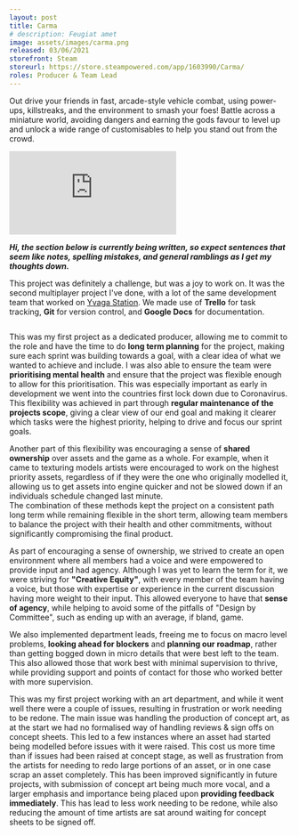 ```yaml
---
layout: post
title: Carma
# description: Feugiat amet 
image: assets/images/carma.png
released: 03/06/2021
storefront: Steam
storeurl: https://store.steampowered.com/app/1603990/Carma/
roles: Producer & Team Lead
---
```


Out drive your friends in fast, arcade-style vehicle combat, using power-ups, killstreaks, and the environment to smash your foes! Battle across a miniature world, avoiding dangers and earning the gods favour to level up and unlock a wide range of customisables to help you stand out from the crowd. 

<div class="container">
    <iframe class="video" src="https://www.youtube.com/embed/dADEpq_RglU" title="YouTube video player"
        frameborder="0" allow="accelerometer; autoplay; clipboard-write; encrypted-media; gyroscope; picture-in-picture"
        allowfullscreen></iframe>
</div>

<b><i>Hi, the section below is currently being written, so expect sentences that seem like notes, spelling mistakes, and general ramblings as I get my thoughts down.</i></b>

This project was definitely a challenge, but was a joy to work on. It was the second multiplayer project I've done, with a lot of the same development team that worked on <a href="{{site.baseurl}}/2020/01/01/Yvaga.html">Yvaga Station</a>. We made use of <b>Trello</b> for task tracking, <b>Git</b> for version control, and <b>Google Docs</b> for documentation.

<span class="image fit"><img src="{{ site.baseurl }}/assets/images/Carma_Trello.png" alt="" /></span>

This was my first project as a dedicated producer, allowing me to commit to the role and have the time to do <b>long term planning</b> for the project, making sure each sprint was building towards a goal, with a clear idea of what we wanted to achieve and include.  I was also able to ensure the team were <b>prioritising mental health</b> and ensure that the project was flexible enough to allow for this prioritisation. This was especially important as early in development we went into the countries first lock down due to Coronavirus. This flexibility was achieved in part through <b>regular maintenance of the projects scope</b>, giving a clear view of our end goal and making it clearer which tasks were the highest priority, helping to drive and focus our sprint goals.

Another part of this flexibility was encouraging a sense of <b>shared ownership</b> over assets and the game as a whole. For example, when it came to texturing models artists were encouraged to work on the highest priority assets, regardless of if they were the one who originally modelled it, allowing us to get assets into engine quicker and not be slowed down if an individuals schedule changed last minute. <br>
The combination of these methods kept the project on a consistent path long term while remaining flexible in the short term, allowing team members to balance the project with their health and other commitments, without significantly compromising the final product.

As part of encouraging a sense of ownership, we strived to create an open environment where all members had a voice and were empowered to provide input and had agency. Although I was yet to learn the term for it, we were striving for <b>"Creative Equity"</b>, with every member of the team
having a voice, but those with expertise or experience in the current discussion having more weight to their input. This allowed everyone to have that <b>sense of agency</b>, while helping to avoid some of the pitfalls of "Design by Committee", such as ending up with an average, if bland, game.

We also implemented department leads, freeing me to focus on macro level problems, <b>looking ahead for blockers</b> and <b>planning our roadmap</b>, rather than getting bogged down in micro details that were best left to the team. This also allowed those that work best with minimal supervision to thrive, while providing support and points of contact for those who worked better with more supervision.

This was my first project working with an art department, and while it went well there were a couple of issues, resulting in frustration or work needing to be redone. The main issue was handling the production of concept art, as at the start we had no formalised way of handling reviews & sign offs on concept sheets. This led to a few instances where an asset had started being modelled before issues with it were raised. This cost us more time than if issues had been raised at concept stage, as well as frustration from the artists for needing to redo large portions of an asset, or in one case scrap an asset completely. This has been improved significantly in future projects, with submission of concept art being much more vocal, and a larger emphasis and importance being placed upon <b>providing feedback immediately</b>. This has lead to less work needing to be redone, while also reducing the amount of time artists are sat around waiting for concept sheets to be signed off.

<!-- 
Pitched game to academics in the style of an investor pitch
Bringing on artists half way through a project
Provided valuable and meaningful feedback to all members of the team, both informally throughout the project and formally every fortnight as part of academic submission
Set up and run steam beta tests
Build & stable branch management
IP/ Share agreement
Storefront set up, configuration, and research
busisness and market research
Set up a company to publish games through
Ran a team of 13
Budget mock up
tracked dev hours to help with budget mock up and scoping (students so not working standard number of hours each week)
Handled steam release
handled academic requirements and submission for the team

Talk about how boards were structured and maintained
Post mortem
Images of boards and charts 
-->